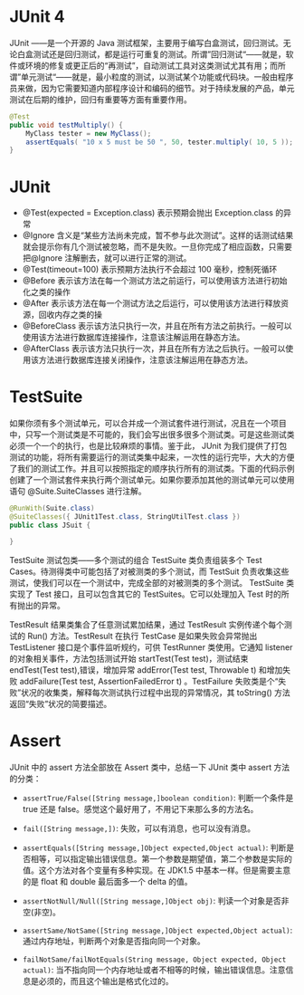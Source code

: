 # JUnit 4

JUnit ——是一个开源的 Java 测试框架，主要用于编写白盒测试，回归测试。无论白盒测试还是回归测试，都是运行可重复的测试。所谓”回归测试“——就是，软件或环境的修复或更正后的“再测试”，自动测试工具对这类测试尤其有用；而所谓”单元测试“——就是，最小粒度的测试，以测试某个功能或代码块。一般由程序员来做，因为它需要知道内部程序设计和编码的细节。对于持续发展的产品，单元测试在后期的维护，回归有重要等方面有重要作用。

```java
@Test
public void testMultiply() {
    MyClass tester = new MyClass();
    assertEquals( "10 x 5 must be 50 ", 50, tester.multiply( 10, 5 ));
}
```

# JUnit

- @Test(expected = Exception.class) 表示预期会抛出 Exception.class 的异常
- @Ignore 含义是“某些方法尚未完成，暂不参与此次测试”。这样的话测试结果就会提示你有几个测试被忽略，而不是失败。一旦你完成了相应函数，只需要把@Ignore 注解删去，就可以进行正常的测试。
- @Test(timeout=100) 表示预期方法执行不会超过 100 毫秒，控制死循环
- @Before 表示该方法在每一个测试方法之前运行，可以使用该方法进行初始化之类的操作
- @After 表示该方法在每一个测试方法之后运行，可以使用该方法进行释放资源，回收内存之类的操
- @BeforeClass 表示该方法只执行一次，并且在所有方法之前执行。一般可以使用该方法进行数据库连接操作，注意该注解运用在静态方法。
- @AfterClass 表示该方法只执行一次，并且在所有方法之后执行。一般可以使用该方法进行数据库连接关闭操作，注意该注解运用在静态方法。

# TestSuite

如果你须有多个测试单元，可以合并成一个测试套件进行测试，况且在一个项目中，只写一个测试类是不可能的，我们会写出很多很多个测试类。可是这些测试类必须一个一个的执行，也是比较麻烦的事情。鉴于此， JUnit 为我们提供了打包测试的功能，将所有需要运行的测试类集中起来，一次性的运行完毕，大大的方便了我们的测试工作。并且可以按照指定的顺序执行所有的测试类。下面的代码示例创建了一个测试套件来执行两个测试单元。如果你要添加其他的测试单元可以使用语句 @Suite.SuiteClasses 进行注解。

```java
@RunWith(Suite.class)
@SuiteClasses({ JUnit1Test.class, StringUtilTest.class })
public class JSuit {

}
```

TestSuite 测试包类——多个测试的组合 TestSuite 类负责组装多个 Test Cases。待测得类中可能包括了对被测类的多个测试，而 TestSuit 负责收集这些测试，使我们可以在一个测试中，完成全部的对被测类的多个测试。 TestSuite 类实现了 Test 接口，且可以包含其它的 TestSuites。它可以处理加入 Test 时的所有抛出的异常。

TestResult 结果类集合了任意测试累加结果，通过 TestResult 实例传递个每个测试的 Run() 方法。TestResult 在执行 TestCase 是如果失败会异常抛出 TestListener 接口是个事件监听规约，可供 TestRunner 类使用。它通知 listener 的对象相关事件，方法包括测试开始 startTest(Test test)，测试结束 endTest(Test test),错误，增加异常 addError(Test test, Throwable t) 和增加失败 addFailure(Test test, AssertionFailedError t) 。TestFailure 失败类是个“失败”状况的收集类，解释每次测试执行过程中出现的异常情况，其 toString() 方法返回“失败”状况的简要描述。

# Assert

JUnit 中的 assert 方法全部放在 Assert 类中，总结一下 JUnit 类中 assert 方法的分类：

- `assertTrue/False([String message,]boolean condition)`: 判断一个条件是 true 还是 false。感觉这个最好用了，不用记下来那么多的方法名。

- `fail([String message,])`: 失败，可以有消息，也可以没有消息。

- `assertEquals([String message,]Object expected,Object actual)`: 判断是否相等，可以指定输出错误信息。第一个参数是期望值，第二个参数是实际的值。这个方法对各个变量有多种实现。在 JDK1.5 中基本一样。但是需要主意的是 float 和 double 最后面多一个 delta 的值。

- `assertNotNull/Null([String message,]Object obj)`: 判读一个对象是否非空(非空)。

- `assertSame/NotSame([String message,]Object expected,Object actual)`: 通过内存地址，判断两个对象是否指向同一个对象。

- `failNotSame/failNotEquals(String message, Object expected, Object actual)`: 当不指向同一个内存地址或者不相等的时候，输出错误信息。注意信息是必须的，而且这个输出是格式化过的。
